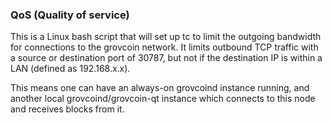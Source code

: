 ### QoS (Quality of service) ###

This is a Linux bash script that will set up tc to limit the outgoing bandwidth for connections to the grovcoin network. It limits outbound TCP traffic with a source or destination port of 30787, but not if the destination IP is within a LAN (defined as 192.168.x.x).

This means one can have an always-on grovcoind instance running, and another local grovcoind/grovcoin-qt instance which connects to this node and receives blocks from it.
